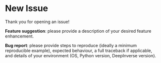 # New Issue

Thank you for opening an issue!

**Feature suggestion**: please provide a description of your desired feature enhancement.

**Bug report**: please provide steps to reproduce (ideally a minimum reproducible example), expected behaviour, a full traceback if applicable, and details of your environment (OS, Python version, DeepInverse version).